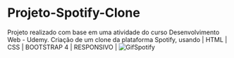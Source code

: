 # Projeto-Spotify-Clone
Projeto realizado com base em uma atividade do curso Desenvolvimento Web - Udemy. Criação de um clone da plataforma Spotify, usando | HTML | CSS | BOOTSTRAP 4 | RESPONSIVO | 
![GifSpotify](https://user-images.githubusercontent.com/103768076/172382100-6fdabe64-5794-44f5-9b54-e925f875a1c0.gif)
